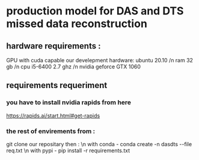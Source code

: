  # production model for DAS and DTS missed data reconstruction 
 ## hardware requirements : 
 GPU with cuda capable 
 our develepment hardware:
 ubuntu 20.10 /n
 ram 32 gb /n
 cpu i5-6400 2.7 ghz /n
 nvidia geforce GTX 1060 
 ##  requirements requeriment  
 ### you have to install nvidia rapids from here 
 https://rapids.ai/start.html#get-rapids
 ### the rest of envirements from :
 git clone our repositary then : \n
 with conda - conda create -n dasdts --file req.txt \n
 with pypi -  pip install -r requirements.txt 

 
